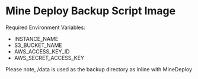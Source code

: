 # Mine Deploy Backup Script Image

Required Environment Variables:

* INSTANCE_NAME
* S3_BUCKET_NAME
* AWS_ACCESS_KEY_ID
* AWS_SECRET_ACCESS_KEY

Please note, /data is used as the backup directory as inline with MineDeploy
